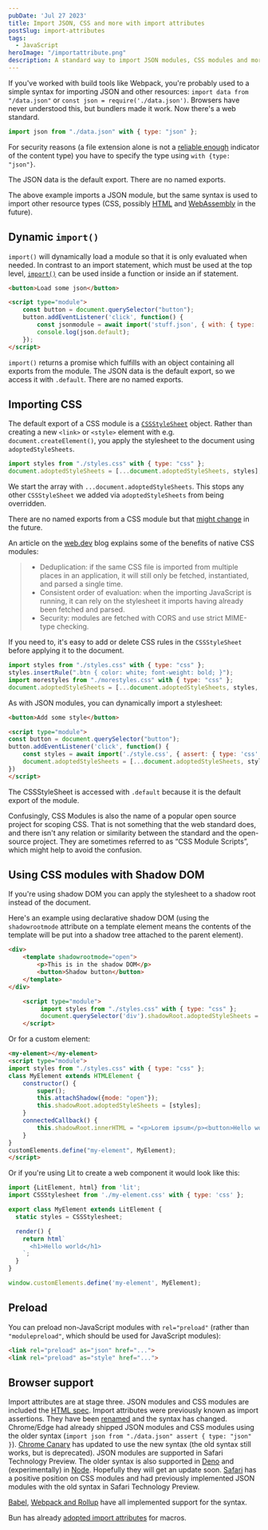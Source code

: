 ```yaml
---
pubDate: 'Jul 27 2023'
title: Import JSON, CSS and more with import attributes
postSlug: import-attributes
tags:
  - JavaScript
heroImage: "/importattribute.png"
description: A standard way to import JSON modules, CSS modules and more
---
```


If you've worked with build tools like Webpack, you're probably used to a simple syntax for importing JSON and other resources: `import data from "/data.json"` or `const json = require('./data.json')`. Browsers have never understood this, but bundlers made it work. Now there's a web standard. 

```js
import json from "./data.json" with { type: "json" };
```

For security reasons (a file extension alone is not a [reliable enough](https://v8.dev/features/import-assertions#:~:text=But%2C%20there%E2%80%99s%20a%20security%20issue%20with%20relying%20on%20the%20MIME%20type%20alone.) indicator of the content type) you have to specify the type using `with {type: "json"}`. 

The JSON data is the default export. There are no named exports.  

The above example imports a JSON module, but the same syntax is used to import other resource types (CSS, possibly [HTML](https://bugs.chromium.org/p/chromium/issues/detail?id=990978) and [WebAssembly](https://github.com/tc39/proposal-import-attributes/blob/master/README.md#worker-instantiation:~:text=it%27s%20still%20uncertain%20whether%20importing%20WebAssembly%20modules%20would%20need%20to%20be%20marked%20specially) in the future). 

## Dynamic `import()`
`import()` will dynamically load a module so that it is only evaluated when needed. In contrast to an import statement, which must be used at the top level, [`import()`](https://exploringjs.com/impatient-js/ch_modules.html#dynamic-imports) can be used inside a function or inside an if statement.

```html
<button>Load some json</button>

<script type="module">
    const button = document.querySelector("button");
    button.addEventListener('click', function() {
        const jsonmodule = await import('stuff.json', { with: { type: 'json' } });
        console.log(json.default);
    });
</script>
```

`import()` returns a promise which fulfills with an object containing all exports from the module. The JSON data is the default export, so we access it with `.default`. There are no named exports. 

## Importing CSS

The default export of a CSS module is a [`CSSStyleSheet`](https://web.dev/constructable-stylesheets/) object. Rather than creating a new `<link>` or `<style>` element with e.g. `document.createElement()`, you apply the stylesheet to the document using `adoptedStyleSheets`.

```js
import styles from "./styles.css" with { type: "css" };
document.adoptedStyleSheets = [...document.adoptedStyleSheets, styles];
```

We start the array with `...document.adoptedStyleSheets`. This stops any other `CSSStyleSheet` we added via `adoptedStyleSheets` from being overridden.

There are no named exports from a CSS module but that [might change](https://github.com/w3c/csswg-drafts/issues/5629) in the future.

An article on the [web.dev](https://web.dev/css-module-scripts/) blog explains some of the benefits of native CSS modules: 
> - Deduplication: if the same CSS file is imported from multiple places in an application, it will still only be fetched, instantiated, and parsed a single time.
>  - Consistent order of evaluation: when the importing JavaScript is running, it can rely on the stylesheet it imports having already been fetched and parsed.
>  - Security: modules are fetched with CORS and use strict MIME-type checking.

If you need to, it's easy to add or delete CSS rules in the `CSSStyleSheet` before applying it to the document. 

```js
import styles from "./styles.css" with { type: "css" };
styles.insertRule(".btn { color: white; font-weight: bold; }");
import morestyles from "./morestyles.css" with { type: "css" };
document.adoptedStyleSheets = [...document.adoptedStyleSheets, styles, morestyles];
```

As with JSON modules, you can dynamically import a stylesheet:

```html
<button>Add some style</button>

<script type="module">
const button = document.querySelector("button");
button.addEventListener('click', function() {
    const styles = await import('./style.css', { assert: { type: 'css' } });
    document.adoptedStyleSheets = [...document.adoptedStyleSheets, styles.default];
})
</script>
```
The CSSStyleSheet is accessed with `.default` because it is the default export of the module.

Confusingly, CSS Modules is also the name of a popular open source project for scoping CSS. That is not something that the web standard does, and there isn't any relation or similarity between the standard and the open-source project. They are sometimes referred to as “CSS Module Scripts”, which might help to avoid the confusion.

## Using CSS modules with Shadow DOM
If you're using shadow DOM you can apply the stylesheet to a shadow root instead of the document. 

Here's an example using declarative shadow DOM (using the `shadowrootmode` attribute on a template element means the contents of the template will be put into a shadow tree attached to the parent element).

```html
<div>
    <template shadowrootmode="open">
        <p>This is in the shadow DOM</p>
        <button>Shadow button</button>
    </template> 
</div>   

    <script type="module">
         import styles from "./styles.css" with { type: "css" };
         document.querySelector('div').shadowRoot.adoptedStyleSheets = [styles];
    </script>
```

Or for a custom element:
```html
<my-element></my-element>
<script type="module">
import styles from "./styles.css" with { type: "css" };
class MyElement extends HTMLElement {
    constructor() {
        super();
        this.attachShadow({mode: "open"});
        this.shadowRoot.adoptedStyleSheets = [styles];
    }
    connectedCallback() {
        this.shadowRoot.innerHTML = "<p>Lorem ipsum</p><button>Hello world!</button>";
    }
}
customElements.define("my-element", MyElement);
</script>
```

Or if you're using Lit to create a web component it would look like this:

```js
import {LitElement, html} from 'lit';
import CSSStylesheet from './my-element.css' with { type: 'css' };

export class MyElement extends LitElement {
  static styles = CSSStylesheet;

  render() {
    return html`
      <h1>Hello world</h1>
    `;
  }
}

window.customElements.define('my-element', MyElement);
```

## Preload

You can preload non-JavaScript modules with `rel="preload"` (rather than `"modulepreload"`, which should be used for JavaScript modules):

```html 
<link rel="preload" as="json" href="...">
<link rel="preload" as="style" href="...">
```

## Browser support
Import attributes are at stage three. JSON modules and CSS modules are included the [HTML spec](https://html.spec.whatwg.org/#css-module-script:~:text=Module%20scripts%20can%20be%20classified%20into%20three%20types%3A). Import attributes were previously known as import assertions. They have been [renamed](https://github.com/whatwg/html/issues/7233) and the syntax has changed. Chrome/Edge had already shipped JSON modules and CSS modules using the older syntax (`import json from "./data.json" assert { type: "json" }`). [Chrome Canary](https://bugs.chromium.org/p/v8/issues/detail?id=13856#c11) has updated to use the new syntax (the old syntax still works, but is deprecated). JSON modules are supported in Safari Technology Preview. The older syntax is also supported in [Deno](https://examples.deno.land/importing-json) and (experimentally) in [Node](https://nodejs.org/api/esm.html#import-assertions). Hopefully they will get an update soon. [Safari](https://github.com/WebKit/standards-positions/issues/77#issuecomment-1290347676) has a positive position on CSS modules and had previously implemented JSON modules with the old syntax in Safari Technology Preview.

[Babel](https://babeljs.io/blog/2023/05/26/7.22.0#import-attributes-15536-15620), [Webpack and Rollup](https://github.com/nicolo-ribaudo/import-attributes-ecosystem-support#import-attributes-support-in-tools) have all implemented support for the syntax. 

Bun has already [adopted import attributes](https://bun.sh/blog/bun-macros) for macros.

